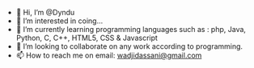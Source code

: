 - 👋 Hi, I’m @Dyndu
- 👀 I’m interested in coing...
- 🌱 I’m currently learning programming languages such as : php, Java, Python, C, C++, HTML5, CSS & Javascript
- 💞️ I’m looking to collaborate on any work according to programming.
- 📫 How to reach me on email: wadjidassani@gmail.com

<!---
Dyndu/Dyndu is a ✨ special ✨ repository because its `README.md` (this file) appears on your GitHub profile.
You can click the Preview link to take a look at your changes.
---
